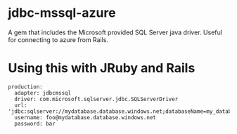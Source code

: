 jdbc-mssql-azure
================

A gem that includes the Microsoft provided SQL Server java driver.  Useful for connecting to azure from Rails.

Using this with JRuby and Rails
===============================

    production:
      adapter: jdbcmssql
      driver: com.microsoft.sqlserver.jdbc.SQLServerDriver
      url: 'jdbc:sqlserver://mydatabase.database.windows.net;databaseName=my_database'
      username: foo@mydatabase.database.windows.net
      password: bar